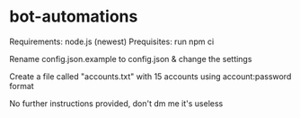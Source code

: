 # bot-automations
Requirements: node.js (newest)
Prequisites: run npm ci

Rename config.json.example to config.json & change the settings

Create a file called "accounts.txt" with 15 accounts using account:password format

No further instructions provided, don't dm me it's useless
